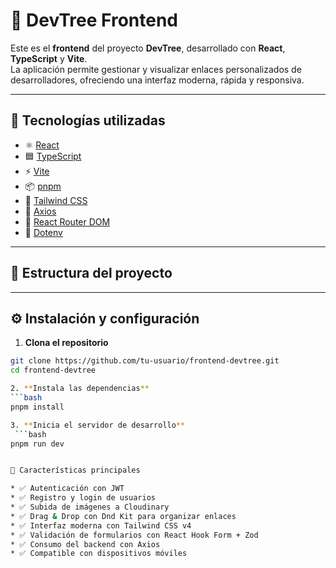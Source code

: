 # 🌿 DevTree Frontend

Este es el **frontend** del proyecto **DevTree**, desarrollado con **React**, **TypeScript** y **Vite**.  
La aplicación permite gestionar y visualizar enlaces personalizados de desarrolladores, ofreciendo una interfaz moderna, rápida y responsiva.

---

## 🚀 Tecnologías utilizadas

- ⚛️ [React](https://react.dev/)
- 🟦 [TypeScript](https://www.typescriptlang.org/)
- ⚡ [Vite](https://vitejs.dev/)
- 📦 [pnpm](https://pnpm.io/)
- 🎨 [Tailwind CSS](https://tailwindcss.com/)
- 🔗 [Axios](https://axios-http.com/)
- 🧭 [React Router DOM](https://reactrouter.com/)
- 🔐 [Dotenv](https://github.com/motdotla/dotenv)

---

## 📁 Estructura del proyecto



---

## ⚙️ Instalación y configuración

1. **Clona el repositorio**
  ```bash
  git clone https://github.com/tu-usuario/frontend-devtree.git
  cd frontend-devtree

2. **Instala las dependencias**
  ```bash
  pnpm install

3. **Inicia el servidor de desarrollo**
   ```bash
  pnpm run dev


🎨 Características principales

* ✅ Autenticación con JWT
* ✅ Registro y login de usuarios
* ✅ Subida de imágenes a Cloudinary
* ✅ Drag & Drop con Dnd Kit para organizar enlaces
* ✅ Interfaz moderna con Tailwind CSS v4
* ✅ Validación de formularios con React Hook Form + Zod
* ✅ Consumo del backend con Axios
* ✅ Compatible con dispositivos móviles
